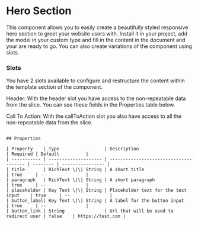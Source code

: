 # Hero Section

This component allows you to easily create a beautifully styled responsive hero section to greet your website users with. Install it in your project, add the model in your custom type and fill in the content in the document and your are ready to go. You can also create variations of the component using slots.

### Slots

You have 2 slots available to configure and restructure the content within the template section of the component.

Header:
With the header slot you have access to the non-repeatable data from the slice. You can see these fields in the Properties table below.

Call To Action:
With the callToAction slot you also have access to all the non-repeatable data from the slice.

```

## Properties

| Property    | Type                 | Description                            | Required | Default          |
| ----------- | -------------------- | -------------------------------------- | -------- | ---------------- |
| title       | RichText \|\| String | A short title                          | true     | --               |
| paragraph   | RichText \|\| String | A short paragraph                      | true     | --               |
| placeholder | Key Text \|\| String | Placeholder text for the text input    | true     | --               |
| button_label| Key Text \|\| String | A label for the button input           | true     | --               |
| button_link | String               | Url that will be used to redirect user | false    | https://test.com |
